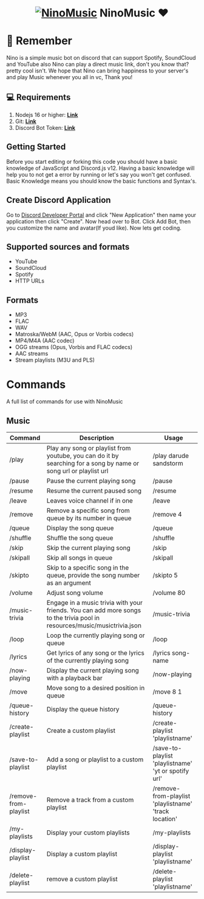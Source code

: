 <h1 align="center">
  <a href="#"><img src="https://i1.sndcdn.com/visuals-Ow0VgMEySp2z76WJ-StC4Pw-t1240x260.jpg" alt="NinoMusic"></a>
  NinoMusic ❤
</h1>

# 💌 Remember
Nino is a simple music bot on discord that can support Spotify, SoundCloud and YouTube also Nino can play a direct music link, don't you know that? pretty cool isn't. We hope that Nino can bring happiness to your server's and play Music whenever you all in vc, Thank you!

## 💻 Requirements
1. Nodejs 16 or higher: **[Link](https://nodejs.org)**
2. Git: **[Link](https://git-scm.com)**
3. Discord Bot Token: **[Link](https://discord.com/developers/applications)**

## Getting Started
Before you start editing or forking this code you should have a basic knowledge of JavaScript and Discord.js v12. Having a basic knowledge will help you to not get a error by running or let's say you won't get confused. Basic Knowledge means you should know the basic functions and Syntax's.

## Create Discord Application
Go to [Discord Developer Portal](https://discord.com/developers/applications) and click "New Application" then name your application then click "Create". Now head over to Bot. Click Add Bot, then you customize the name and avatar(If youd like). Now lets get coding.

## Supported sources and formats
- YouTube
- SoundCloud
- Spotify
- HTTP URLs

## Formats
- MP3
- FLAC
- WAV
- Matroska/WebM (AAC, Opus or Vorbis codecs)
- MP4/M4A (AAC codec)
- OGG streams (Opus, Vorbis and FLAC codecs)
- AAC streams
- Stream playlists (M3U and PLS)

# Commands

A full list of commands for use with NinoMusic

## Music

| Command               | Description                                                                                                               | Usage                                                 |
| --------------------- | ------------------------------------------------------------------------------------------------------------------------- | ----------------------------------------------------- |
| /play                 | Play any song or playlist from youtube, you can do it by searching for a song by name or song url or playlist url         | /play darude sandstorm                                |
| /pause                | Pause the current playing song                                                                                            | /pause                                                |
| /resume               | Resume the current paused song                                                                                            | /resume                                               |
| /leave                | Leaves voice channel if in one                                                                                            | /leave                                                |
| /remove               | Remove a specific song from queue by its number in queue                                                                  | /remove 4                                             |
| /queue                | Display the song queue                                                                                                    | /queue                                                |
| /shuffle              | Shuffle the song queue                                                                                                    | /shuffle                                              |
| /skip                 | Skip the current playing song                                                                                             | /skip                                                 |
| /skipall              | Skip all songs in queue                                                                                                   | /skipall                                              |
| /skipto               | Skip to a specific song in the queue, provide the song number as an argument                                              | /skipto 5                                             |
| /volume               | Adjust song volume                                                                                                        | /volume 80                                            |
| /music-trivia         | Engage in a music trivia with your friends. You can add more songs to the trivia pool in resources/music/musictrivia.json | /music-trivia                                         |
| /loop                 | Loop the currently playing song or queue                                                                                  | /loop                                                 |
| /lyrics               | Get lyrics of any song or the lyrics of the currently playing song                                                        | /lyrics song-name                                     |
| /now-playing          | Display the current playing song with a playback bar                                                                      | /now-playing                                          |
| /move                 | Move song to a desired position in queue                                                                                  | /move 8 1                                             |
| /queue-history        | Display the queue history                                                                                                 | /queue-history                                        |
| /create-playlist      | Create a custom playlist                                                                                                  | /create-playlist 'playlistname'                       |
| /save-to-playlist     | Add a song or playlist to a custom playlist                                                                               | /save-to-playlist 'playlistname' 'yt or spotify url'  |
| /remove-from-playlist | Remove a track from a custom playlist                                                                                     | /remove-from-playlist 'playlistname' 'track location' |
| /my-playlists         | Display your custom playlists                                                                                             | /my-playlists                                         |
| /display-playlist     | Display a custom playlist                                                                                                 | /display-playlist 'playlistname'                      |
| /delete-playlist      | remove a custom playlist                                                                                                  | /delete-playlist 'playlistname'                       |

